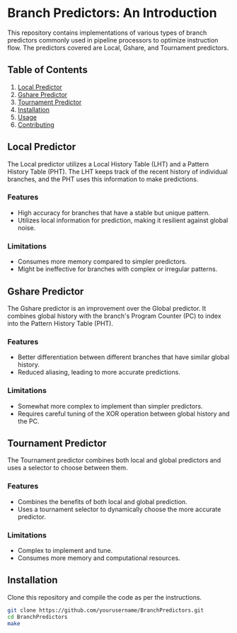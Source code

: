 # Branch Predictors: An Introduction

This repository contains implementations of various types of branch predictors commonly used in pipeline processors to optimize instruction flow. The predictors covered are Local, Gshare, and Tournament predictors.

## Table of Contents

1. [Local Predictor](#local-predictor)
2. [Gshare Predictor](#gshare-predictor)
3. [Tournament Predictor](#tournament-predictor)
4. [Installation](#installation)
5. [Usage](#usage)
6. [Contributing](#contributing)

## Local Predictor

The Local predictor utilizes a Local History Table (LHT) and a Pattern History Table (PHT). The LHT keeps track of the recent history of individual branches, and the PHT uses this information to make predictions.

### Features
- High accuracy for branches that have a stable but unique pattern.
- Utilizes local information for prediction, making it resilient against global noise.

### Limitations
- Consumes more memory compared to simpler predictors.
- Might be ineffective for branches with complex or irregular patterns.

## Gshare Predictor

The Gshare predictor is an improvement over the Global predictor. It combines global history with the branch's Program Counter (PC) to index into the Pattern History Table (PHT).

### Features
- Better differentiation between different branches that have similar global history.
- Reduced aliasing, leading to more accurate predictions.

### Limitations
- Somewhat more complex to implement than simpler predictors.
- Requires careful tuning of the XOR operation between global history and the PC.

## Tournament Predictor

The Tournament predictor combines both local and global predictors and uses a selector to choose between them.

### Features
- Combines the benefits of both local and global prediction.
- Uses a tournament selector to dynamically choose the more accurate predictor.

### Limitations
- Complex to implement and tune.
- Consumes more memory and computational resources.

## Installation

Clone this repository and compile the code as per the instructions.

```bash
git clone https://github.com/yourusername/BranchPredictors.git
cd BranchPredictors
make
